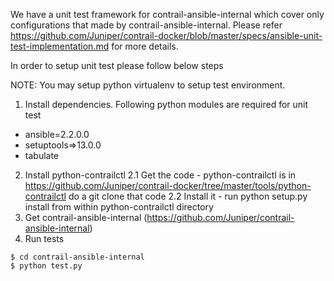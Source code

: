 We have a unit test framework for contrail-ansible-internal which cover only configurations that made by contrail-ansible-internal. Please refer https://github.com/Juniper/contrail-docker/blob/master/specs/ansible-unit-test-implementation.md for more details.

In order to setup unit test please follow below steps

NOTE: You may setup python virtualenv to setup test environment.

1. Install dependencies. Following python modules are required for unit test
  * ansible=2.2.0.0
  * setuptools=>13.0.0
  * tabulate
2. Install python-contrailctl
  2.1 Get the code - python-contrailctl is in https://github.com/Juniper/contrail-docker/tree/master/tools/python-contrailctl do a git clone that code
  2.2 Install it - run python setup.py install from within python-contrailctl directory
3. Get contrail-ansible-internal (https://github.com/Juniper/contrail-ansible-internal)
4. Run tests
```
$ cd contrail-ansible-internal
$ python test.py
```